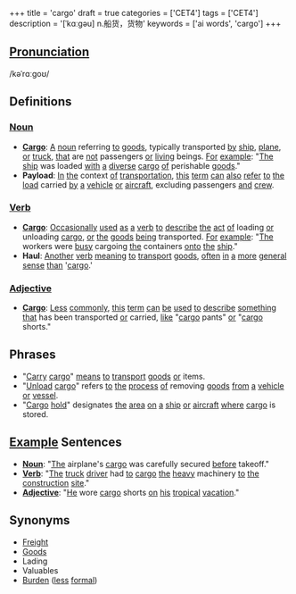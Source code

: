 +++
title = 'cargo'
draft = true
categories = ['CET4']
tags = ['CET4']
description = '[ˈkɑːgəu] n.船货，货物'
keywords = ['ai words', 'cargo']
+++

## [Pronunciation](/post/pronunciation/)
/kəˈrɑːɡoʊ/

## Definitions
### [Noun](/post/noun/)
- **[Cargo](/post/cargo/)**: [A](/post/a/) [noun](/post/noun/) referring [to](/post/to/) [goods](/post/goods/), typically transported [by](/post/by/) [ship](/post/ship/), [plane](/post/plane/), [or](/post/or/) [truck](/post/truck/), [that](/post/that/) are [not](/post/not/) passengers [or](/post/or/) [living](/post/living/) beings. [For](/post/for/) [example](/post/example/): "[The](/post/the/) [ship](/post/ship/) was loaded [with](/post/with/) [a](/post/a/) [diverse](/post/diverse/) [cargo](/post/cargo/) [of](/post/of/) perishable [goods](/post/goods/)."
- **Payload**: [In](/post/in/) [the](/post/the/) context [of](/post/of/) [transportation](/post/transportation/), [this](/post/this/) [term](/post/term/) [can](/post/can/) [also](/post/also/) [refer](/post/refer/) [to](/post/to/) [the](/post/the/) [load](/post/load/) carried [by](/post/by/) [a](/post/a/) [vehicle](/post/vehicle/) [or](/post/or/) [aircraft](/post/aircraft/), excluding passengers [and](/post/and/) [crew](/post/crew/).

### [Verb](/post/verb/)
- **[Cargo](/post/cargo/)**: [Occasionally](/post/occasionally/) [used](/post/used/) [as](/post/as/) [a](/post/a/) [verb](/post/verb/) [to](/post/to/) [describe](/post/describe/) [the](/post/the/) [act](/post/act/) [of](/post/of/) loading [or](/post/or/) unloading [cargo](/post/cargo/), [or](/post/or/) [the](/post/the/) [goods](/post/goods/) [being](/post/being/) transported. [For](/post/for/) [example](/post/example/): "[The](/post/the/) workers were [busy](/post/busy/) cargoing [the](/post/the/) containers [onto](/post/onto/) [the](/post/the/) [ship](/post/ship/)."
- **Haul**: [Another](/post/another/) [verb](/post/verb/) [meaning](/post/meaning/) [to](/post/to/) [transport](/post/transport/) [goods](/post/goods/), [often](/post/often/) [in](/post/in/) [a](/post/a/) [more](/post/more/) [general](/post/general/) [sense](/post/sense/) [than](/post/than/) '[cargo](/post/cargo/).'

### [Adjective](/post/adjective/)
- **[Cargo](/post/cargo/)**: [Less](/post/less/) [commonly](/post/commonly/), [this](/post/this/) [term](/post/term/) [can](/post/can/) [be](/post/be/) [used](/post/used/) [to](/post/to/) [describe](/post/describe/) [something](/post/something/) [that](/post/that/) has been transported [or](/post/or/) carried, [like](/post/like/) "[cargo](/post/cargo/) pants" [or](/post/or/) "[cargo](/post/cargo/) shorts." 

## Phrases
- "[Carry](/post/carry/) [cargo](/post/cargo/)" [means](/post/means/) [to](/post/to/) [transport](/post/transport/) [goods](/post/goods/) [or](/post/or/) items.
- "[Unload](/post/unload/) [cargo](/post/cargo/)" refers [to](/post/to/) [the](/post/the/) [process](/post/process/) [of](/post/of/) removing [goods](/post/goods/) [from](/post/from/) [a](/post/a/) [vehicle](/post/vehicle/) [or](/post/or/) [vessel](/post/vessel/).
- "[Cargo](/post/cargo/) [hold](/post/hold/)" designates [the](/post/the/) [area](/post/area/) [on](/post/on/) [a](/post/a/) [ship](/post/ship/) [or](/post/or/) [aircraft](/post/aircraft/) [where](/post/where/) [cargo](/post/cargo/) is stored.

## [Example](/post/example/) Sentences
- **[Noun](/post/noun/)**: "[The](/post/the/) airplane's [cargo](/post/cargo/) was carefully secured [before](/post/before/) takeoff."
- **[Verb](/post/verb/)**: "[The](/post/the/) [truck](/post/truck/) [driver](/post/driver/) had [to](/post/to/) [cargo](/post/cargo/) [the](/post/the/) [heavy](/post/heavy/) machinery [to](/post/to/) [the](/post/the/) [construction](/post/construction/) [site](/post/site/)."
- **[Adjective](/post/adjective/)**: "[He](/post/he/) wore [cargo](/post/cargo/) shorts [on](/post/on/) [his](/post/his/) [tropical](/post/tropical/) [vacation](/post/vacation/)."

## Synonyms
- [Freight](/post/freight/)
- [Goods](/post/goods/)
- Lading
- Valuables
- [Burden](/post/burden/) ([less](/post/less/) [formal](/post/formal/))
